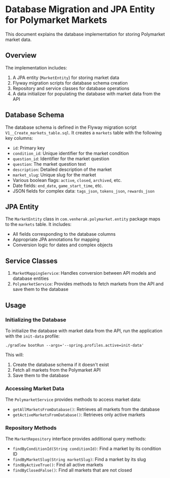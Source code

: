 # Database Migration and JPA Entity for Polymarket Markets

This document explains the database implementation for storing Polymarket market data.

## Overview

The implementation includes:

1. A JPA entity (`MarketEntity`) for storing market data
2. Flyway migration scripts for database schema creation
3. Repository and service classes for database operations
4. A data initializer for populating the database with market data from the API

## Database Schema

The database schema is defined in the Flyway migration script `V1__Create_markets_table.sql`. It creates a `markets` table with the following key columns:

- `id`: Primary key
- `condition_id`: Unique identifier for the market condition
- `question_id`: Identifier for the market question
- `question`: The market question text
- `description`: Detailed description of the market
- `market_slug`: Unique slug for the market
- Various boolean flags: `active`, `closed`, `archived`, etc.
- Date fields: `end_date`, `game_start_time`, etc.
- JSON fields for complex data: `tags_json`, `tokens_json`, `rewards_json`

## JPA Entity

The `MarketEntity` class in `com.venherak.polymarket.entity` package maps to the `markets` table. It includes:

- All fields corresponding to the database columns
- Appropriate JPA annotations for mapping
- Conversion logic for dates and complex objects

## Service Classes

1. `MarketMappingService`: Handles conversion between API models and database entities
2. `PolymarketService`: Provides methods to fetch markets from the API and save them to the database

## Usage

### Initializing the Database

To initialize the database with market data from the API, run the application with the `init-data` profile:

```
./gradlew bootRun --args='--spring.profiles.active=init-data'
```

This will:
1. Create the database schema if it doesn't exist
2. Fetch all markets from the Polymarket API
3. Save them to the database

### Accessing Market Data

The `PolymarketService` provides methods to access market data:

- `getAllMarketsFromDatabase()`: Retrieves all markets from the database
- `getActiveMarketsFromDatabase()`: Retrieves only active markets

### Repository Methods

The `MarketRepository` interface provides additional query methods:

- `findByConditionId(String conditionId)`: Find a market by its condition ID
- `findByMarketSlug(String marketSlug)`: Find a market by its slug
- `findByActiveTrue()`: Find all active markets
- `findByClosedFalse()`: Find all markets that are not closed